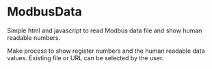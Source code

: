 # ModbusData
Simple html and javascript to read Modbus data file and show human readable numbers.

Make process to show register numbers and the human readable data values.
Existing file or URL can be selected by the user. 
